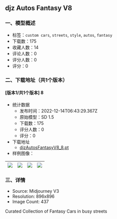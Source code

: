 ## djz Autos Fantasy V8
### 一、模型概述

- 标签：`custom cars`, `streets`, `style`, `autos`, `fantasy`
- 下载数：175
- 收藏人数：14
- 评论人数：0
- 评分人数：0
- 评分：0

### 二、下载地址（共1个版本）

#### [版本1/共1个版本] 8

- 统计数据
  - 发布时间：2022-12-14T06:43:29.367Z
  - 原始模型：SD 1.5
  - 下载数：175
  - 评分人数：0
  - 评分：0
- 下载地址
  - [djzAutosFantasyV8_8.pt](https://civitai.com/api/download/models/1440)
- 样例图像：

| <img src="https://image.civitai.com/xG1nkqKTMzGDvpLrqFT7WA/d55ccdd2-312b-4fc7-1c8c-b37d01fb3b00/width=450/12684.jpeg" /> | <img src="https://image.civitai.com/xG1nkqKTMzGDvpLrqFT7WA/4adde99d-2817-44a3-5685-ba0d2bc9e600/width=450/12501.jpeg" /> | <img src="https://image.civitai.com/xG1nkqKTMzGDvpLrqFT7WA/a3376f20-c5b8-492b-996d-81b56ef43b00/width=450/12683.jpeg" /> | <img src="https://image.civitai.com/xG1nkqKTMzGDvpLrqFT7WA/34ee8efe-e04b-419d-f967-7f137ed62f00/width=450/12682.jpeg" /> |
| ---- | ---- | ---- | ---- |


### 三、详情
<ul><li>Source: Midjourney V3</li><li>Resolution: 896x896</li><li>Image Count: 437</li></ul><p>Curated Collection of Fantasy Cars in busy streets</p>